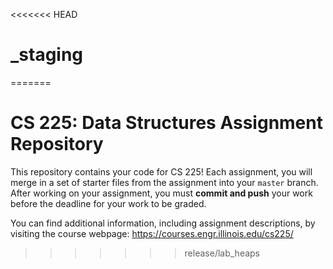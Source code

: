 <<<<<<< HEAD
# _staging
=======
# CS 225: Data Structures Assignment Repository

This repository contains your code for CS 225!  Each assignment, you will merge in a set of starter files from the assignment into your `master` branch.  After working on your assignment, you must **commit and push** your work before the deadline for your work to be graded.

You can find additional information, including assignment descriptions, by visiting the course webpage: https://courses.engr.illinois.edu/cs225/
>>>>>>> release/lab_heaps
